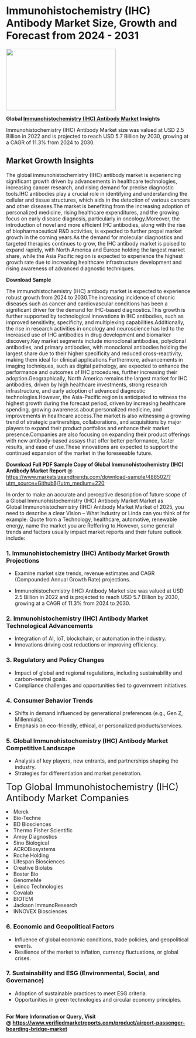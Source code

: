 <H1>Immunohistochemistry (IHC) Antibody Market Size, Growth and Forecast from 2024 - 2031</H1><img class="aligncenter size-medium wp-image-584254" src="https://thirdeyenews.in/wp-content/uploads/2024/09/Global-Market-Research-300x168.jpeg" alt="" width="300" height="168" /><p><strong>Global&nbsp;<a href="https://www.marketsizeandtrends.com/download-sample/488502/?utm_source=Github8j?utm_medium=220">Immunohistochemistry (IHC) Antibody Market</a> Insights</strong></p><p>Immunohistochemistry (IHC) Antibody Market size was valued at USD 2.5 Billion in 2022 and is projected to reach USD 5.7 Billion by 2030, growing at a CAGR of 11.3% from 2024 to 2030.</p><p><h2>Market Growth Insights</h2> <p>The global immunohistochemistry (IHC) antibody market is experiencing significant growth driven by advancements in healthcare technologies, increasing cancer research, and rising demand for precise diagnostic tools.IHC antibodies play a crucial role in identifying and understanding the cellular and tissue structures, which aids in the detection of various cancers and other diseases.The market is benefiting from the increasing adoption of personalized medicine, rising healthcare expenditures, and the growing focus on early disease diagnosis, particularly in oncology.Moreover, the introduction of novel and more efficient IHC antibodies, along with the rise of biopharmaceutical R&D activities, is expected to further propel market growth in the coming years.As the demand for molecular diagnostics and targeted therapies continues to grow, the IHC antibody market is poised to expand rapidly, with North America and Europe holding the largest market share, while the Asia Pacific region is expected to experience the highest growth rate due to increasing healthcare infrastructure development and rising awareness of advanced diagnostic techniques.</p> <p><strong>Download Sample</strong></p> <p>The immunohistochemistry (IHC) antibody market is expected to experience robust growth from 2024 to 2030.The increasing incidence of chronic diseases such as cancer and cardiovascular conditions has been a significant driver for the demand for IHC-based diagnostics.This growth is further supported by technological innovations in IHC antibodies, such as improved sensitivity, specificity, and multiplexing capabilities.Additionally, the rise in research activities in oncology and neuroscience has led to the increased use of IHC antibodies in drug development and biomarker discovery.Key market segments include monoclonal antibodies, polyclonal antibodies, and primary antibodies, with monoclonal antibodies holding the largest share due to their higher specificity and reduced cross-reactivity, making them ideal for clinical applications.Furthermore, advancements in imaging techniques, such as digital pathology, are expected to enhance the performance and outcomes of IHC procedures, further increasing their adoption.Geographically, North America remains the largest market for IHC antibodies, driven by high healthcare investments, strong research infrastructure, and early adoption of advanced diagnostic technologies.However, the Asia-Pacific region is anticipated to witness the highest growth during the forecast period, driven by increasing healthcare spending, growing awareness about personalized medicine, and improvements in healthcare access.The market is also witnessing a growing trend of strategic partnerships, collaborations, and acquisitions by major players to expand their product portfolios and enhance their market presence.Companies are also focusing on expanding their product offerings with new antibody-based assays that offer better performance, faster results, and ease of use.These innovations are expected to support the continued expansion of the market in the foreseeable future.</p> <p><span class=""><strong>Download Full PDF Sample Copy of Global Immunohistochemistry (IHC) Antibody Market Report</strong> @ <a href="https://www.marketsizeandtrends.com/download-sample/488502/?utm_source=Github8j?utm_medium=220" target="_blank">https://www.marketsizeandtrends.com/download-sample/488502/?utm_source=Github8j?utm_medium=220</a></span></p><p>In order to make an accurate and perceptive description of future scope of a Global&nbsp;Immunohistochemistry (IHC) Antibody Market Market as Global&nbsp;Immunohistochemistry (IHC) Antibody Market Market of 2025, you need to describe a clear Vision &ndash; What Industry or Linda can you think of for example: Quote from a Technology, healthcare, automotive, renewable energy, name the market you are Reffering to.However, some general trends and factors usually impact market reports and their future outlook include:</p><h3>1.&nbsp;<strong>Immunohistochemistry (IHC) Antibody Market Growth Projections</strong></h3><ul><li>Examine market size trends, revenue estimates and CAGR (Compounded Annual Growth Rate) projections.</li><li><p>Immunohistochemistry (IHC) Antibody Market size was valued at USD 2.5 Billion in 2022 and is projected to reach USD 5.7 Billion by 2030, growing at a CAGR of 11.3% from 2024 to 2030.</p></li></ul><h3>2.&nbsp;<strong>Immunohistochemistry (IHC) Antibody Market Technological Advancements</strong></h3><ul><li>Integration of AI, IoT, blockchain, or automation in the industry.</li><li>Innovations driving cost reductions or improving efficiency.</li></ul><h3>3.&nbsp;<strong>Regulatory and Policy Changes</strong></h3><ul><li>Impact of global and regional regulations, including sustainability and carbon-neutral goals.</li><li>Compliance challenges and opportunities tied to government initiatives.</li></ul><h3>4.&nbsp;<strong>Consumer Behavior Trends</strong></h3><ul><li>Shifts in demand influenced by generational preferences (e.g., Gen Z, Millennials).</li><li>Emphasis on eco-friendly, ethical, or personalized products/services.</li></ul><h3>5.&nbsp;<strong>Global Immunohistochemistry (IHC) Antibody Market Competitive Landscape</strong></h3><ul><li>Analysis of key players, new entrants, and partnerships shaping the industry.</li><li>Strategies for differentiation and market penetration.</li></ul><p data-pm-slice="1 1 []"><span style="color: inherit; font-family: inherit; font-size: 25px;">Top Global Immunohistochemistry (IHC) Antibody Market Companies</span></p><div class="" data-test-id=""><p><li>Merck</li><li> Bio-Techne</li><li> BD Biosciences</li><li> Thermo Fisher Scientific</li><li> Amoy Diagnostics</li><li> Sino Biological</li><li> ACROBiosystems</li><li> Roche Holding</li><li> Lifespan Biosciences</li><li> Creative Biolabs</li><li> Boster Bio</li><li> GenomeMe</li><li> Leinco Technologies</li><li> Covalab</li><li> BIOTEM</li><li> Jackson ImmunoResearch</li><li> INNOVEX Biosciences</li></p></div><h3>6.&nbsp;<strong>Economic and Geopolitical Factors</strong></h3><ul><li>Influence of global economic conditions, trade policies, and geopolitical events.</li><li>Resilience of the market to inflation, currency fluctuations, or global crises.</li></ul><h3>7.&nbsp;<strong>Sustainability and ESG (Environmental, Social, and Governance)</strong></h3><ul><li>Adoption of sustainable practices to meet ESG criteria.</li><li>Opportunities in green technologies and circular economy principles.</li></ul><h2><strong style="font-size: 14px;">For More Information or Query, Visit @&nbsp;</strong><a style="background-color: #ffffff; font-size: 14px;" href="https://www.marketsizeandtrends.com/report/immunohistochemistry-ihc-antibody-market/" target="_blank">https://www.verifiedmarketreports.com/product/airport-passenger-boarding-bridge-market</a></h2>